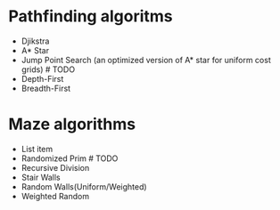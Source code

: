 # Pathfinding algoritms
 - Djikstra
- A* Star
- Jump Point Search (an optimized version of A* star for uniform cost grids) # TODO
- Depth-First
- Breadth-First
# Maze algorithms

 - List item
- Randomized Prim # TODO
- Recursive Division 
- Stair Walls
- Random Walls(Uniform/Weighted)
- Weighted Random
